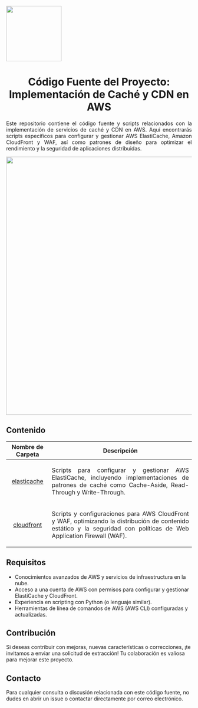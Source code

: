 <p align="left">
  <img src="https://semanadelcannabis.cayetano.edu.pe/assets/img/logo-upch.png" width="150">
  <h1 align="center">Código Fuente del Proyecto: Implementación de Caché y CDN en AWS</h1>
</p>

<p align="justify">
Este repositorio contiene el código fuente y scripts relacionados con la implementación de servicios de caché y CDN en AWS. Aquí encontrarás scripts específicos para configurar y gestionar AWS ElastiCache, Amazon CloudFront y WAF, así como patrones de diseño para optimizar el rendimiento y la seguridad de aplicaciones distribuidas.
</p>

<p align= "center">
  <img src="https://github.com/EdwinJaraOFC/AWS-Cloud-Project/assets/150296803/df51f926-7464-4720-a2a3-be64cd14c4fd" width="700">
</p>

## Contenido
| Nombre de Carpeta  | Descripción  |
| :------------: | :------------: |
| <a href="elasticache">elasticache</a>  | <p align="justify">Scripts para configurar y gestionar AWS ElastiCache, incluyendo implementaciones de patrones de caché como Cache-Aside, Read-Through y Write-Through.</p>  |
| <a href="cloudfront">cloudfront</a>  | <p align="justify">Scripts y configuraciones para AWS CloudFront y WAF, optimizando la distribución de contenido estático y la seguridad con políticas de Web Application Firewall (WAF).</p>  |

## Requisitos
- Conocimientos avanzados de AWS y servicios de infraestructura en la nube.
- Acceso a una cuenta de AWS con permisos para configurar y gestionar ElastiCache y CloudFront.
- Experiencia en scripting con Python (o lenguaje similar).
- Herramientas de línea de comandos de AWS (AWS CLI) configuradas y actualizadas.

## Contribución
Si deseas contribuir con mejoras, nuevas características o correcciones, ¡te invitamos a enviar una solicitud de extracción! Tu colaboración es valiosa para mejorar este proyecto.

## Contacto
Para cualquier consulta o discusión relacionada con este código fuente, no dudes en abrir un issue o contactar directamente por correo electrónico.
